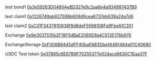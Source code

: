 test bond1
[0x3e59263D0480AeBD327e9c2aa6e4a934987437B9](https://goerli.etherscan.io/address/0x3e59263D0480AeBD327e9c2aa6e4a934987437B9)


test claim1
[0xf226749ab927598b609d9cea6737eb639a24a7d6](https://goerli.etherscan.io/address/0xf226749ab927598b609d9cea6737eb639a24a7d6)

test claim2
[0xC31F343781D838f9d8deF5568108Fa9FbeA1C351](https://goerli.etherscan.io/address/0xc31f343781d838f9d8def5568108fa9fbea1c351)


 Exchange [0x9e3037515b2F18F5dBaE2065E9a4C513E178b976](https://goerli.etherscan.io/address/0x9e3037515b2F18F5dBaE2065E9a4C513E178b976)
 
 
 ExchangeStorage [0xF006B9445dFF40baFAB3Dbe1A481484a01C40680](https://goerli.etherscan.io/address/0xF006B9445dFF40baFAB3Dbe1A481484a01C40680)


 USDC Test token [0x07865c6E87B9F70255377e024ace6630C1Eaa37F](https://goerli.etherscan.io/address/0x07865c6E87B9F70255377e024ace6630C1Eaa37F)


